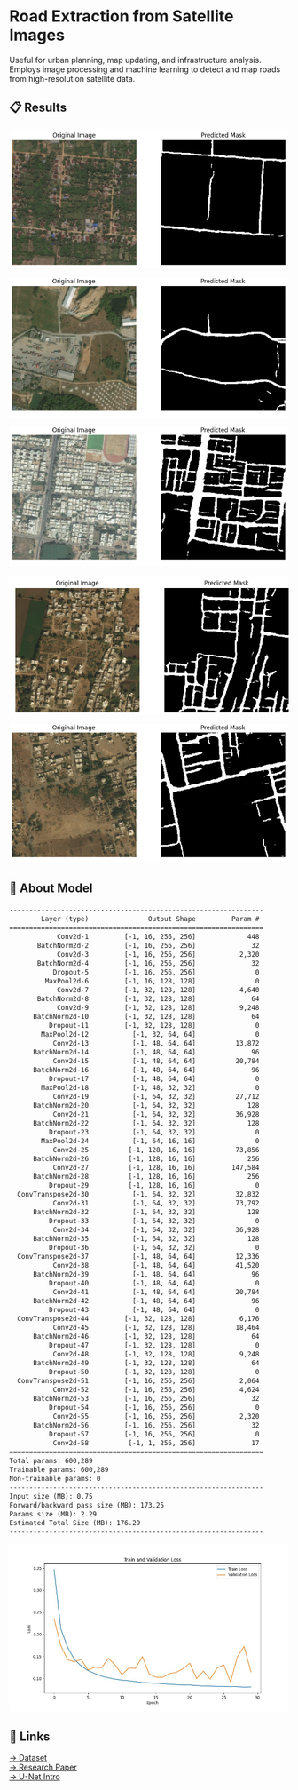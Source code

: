 # Road Extraction from Satellite Images  
Useful for urban planning, map updating, and infrastructure analysis. Employs image processing and machine learning to detect and map roads from high-resolution satellite data.

## 📋 Results
<p align="center">
  <img src="Outputs/output1.png" alt="image">
</p>
<p align="center">
  <img src="Outputs/output2.png" alt="image">
</p>
<p align="center">
  <img src="Outputs/output3.png" alt="image">
</p>
<p align="center">
  <img src="Outputs/output4.png" alt="image">
</p>
<p align="center">
  <img src="Outputs/output5.png" alt="image">
</p>

## 🧠 About Model
```
----------------------------------------------------------------
        Layer (type)               Output Shape         Param #
================================================================
            Conv2d-1         [-1, 16, 256, 256]             448
       BatchNorm2d-2         [-1, 16, 256, 256]              32
            Conv2d-3         [-1, 16, 256, 256]           2,320
       BatchNorm2d-4         [-1, 16, 256, 256]              32
           Dropout-5         [-1, 16, 256, 256]               0
         MaxPool2d-6         [-1, 16, 128, 128]               0
            Conv2d-7         [-1, 32, 128, 128]           4,640
       BatchNorm2d-8         [-1, 32, 128, 128]              64
            Conv2d-9         [-1, 32, 128, 128]           9,248
      BatchNorm2d-10         [-1, 32, 128, 128]              64
          Dropout-11         [-1, 32, 128, 128]               0
        MaxPool2d-12           [-1, 32, 64, 64]               0
           Conv2d-13           [-1, 48, 64, 64]          13,872
      BatchNorm2d-14           [-1, 48, 64, 64]              96
           Conv2d-15           [-1, 48, 64, 64]          20,784
      BatchNorm2d-16           [-1, 48, 64, 64]              96
          Dropout-17           [-1, 48, 64, 64]               0
        MaxPool2d-18           [-1, 48, 32, 32]               0
           Conv2d-19           [-1, 64, 32, 32]          27,712
      BatchNorm2d-20           [-1, 64, 32, 32]             128
           Conv2d-21           [-1, 64, 32, 32]          36,928
      BatchNorm2d-22           [-1, 64, 32, 32]             128
          Dropout-23           [-1, 64, 32, 32]               0
        MaxPool2d-24           [-1, 64, 16, 16]               0
           Conv2d-25          [-1, 128, 16, 16]          73,856
      BatchNorm2d-26          [-1, 128, 16, 16]             256
           Conv2d-27          [-1, 128, 16, 16]         147,584
      BatchNorm2d-28          [-1, 128, 16, 16]             256
          Dropout-29          [-1, 128, 16, 16]               0
  ConvTranspose2d-30           [-1, 64, 32, 32]          32,832
           Conv2d-31           [-1, 64, 32, 32]          73,792
      BatchNorm2d-32           [-1, 64, 32, 32]             128
          Dropout-33           [-1, 64, 32, 32]               0
           Conv2d-34           [-1, 64, 32, 32]          36,928
      BatchNorm2d-35           [-1, 64, 32, 32]             128
          Dropout-36           [-1, 64, 32, 32]               0
  ConvTranspose2d-37           [-1, 48, 64, 64]          12,336
           Conv2d-38           [-1, 48, 64, 64]          41,520
      BatchNorm2d-39           [-1, 48, 64, 64]              96
          Dropout-40           [-1, 48, 64, 64]               0
           Conv2d-41           [-1, 48, 64, 64]          20,784
      BatchNorm2d-42           [-1, 48, 64, 64]              96
          Dropout-43           [-1, 48, 64, 64]               0
  ConvTranspose2d-44         [-1, 32, 128, 128]           6,176
           Conv2d-45         [-1, 32, 128, 128]          18,464
      BatchNorm2d-46         [-1, 32, 128, 128]              64
          Dropout-47         [-1, 32, 128, 128]               0
           Conv2d-48         [-1, 32, 128, 128]           9,248
      BatchNorm2d-49         [-1, 32, 128, 128]              64
          Dropout-50         [-1, 32, 128, 128]               0
  ConvTranspose2d-51         [-1, 16, 256, 256]           2,064
           Conv2d-52         [-1, 16, 256, 256]           4,624
      BatchNorm2d-53         [-1, 16, 256, 256]              32
          Dropout-54         [-1, 16, 256, 256]               0
           Conv2d-55         [-1, 16, 256, 256]           2,320
      BatchNorm2d-56         [-1, 16, 256, 256]              32
          Dropout-57         [-1, 16, 256, 256]               0
           Conv2d-58          [-1, 1, 256, 256]              17
================================================================
Total params: 600,289
Trainable params: 600,289
Non-trainable params: 0
----------------------------------------------------------------
Input size (MB): 0.75
Forward/backward pass size (MB): 173.25
Params size (MB): 2.29
Estimated Total Size (MB): 176.29
----------------------------------------------------------------

```
<p align="center">
  <img src="/loss_plot.jpg" alt="image">
</p>


## 🔗 Links
[-> Dataset](https://www.kaggle.com/datasets/balraj98/deepglobe-road-extraction-dataset)  
[-> Research Paper](https://www.sciencedirect.com/science/article/pii/S2772671123001390)  
[-> U-Net Intro](https://www.youtube.com/watch?v=GAYJ81M58y8)

